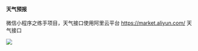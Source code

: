 ####  天气预报

微信小程序之练手项目，天气接口使用阿里云平台 https://market.aliyun.com/ 天气接口

![](https://github.com/liangtongdev/LTxCamera/blob/master/screenshot.png)

